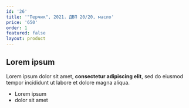 ```yaml
---
id: '26'
title: '"Перчик", 2021. ДВП 20/20, масло'
price: '650'
order: 1
featured: false
layout: product
---
```

## Lorem ipsum

Lorem ipsum dolor sit amet, **consectetur adipiscing elit**, sed do eiusmod tempor incididunt ut labore et dolore magna aliqua.

- Lorem ipsum
- dolor sit amet